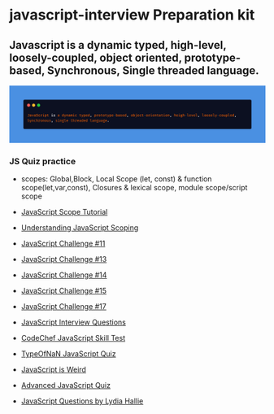 # javascript-interview Preparation kit

## Javascript is a dynamic typed, high-level, loosely-coupled, object oriented, prototype-based, Synchronous, Single threaded language.

<img target="_blank" src="1.png" alt="">

### JS Quiz practice

- scopes: Global,Block, Local Scope (let, const) & function scope(let,var,const), Closures & lexical scope, module scope/script scope

- [JavaScript Scope Tutorial](https://www.wscubetech.com/resources/javascript/scope)
- [Understanding JavaScript Scoping](https://blog.webdevsimplified.com/2022-10/js-scoping)
- [JavaScript Challenge #11](https://app.testdome.com/screening/challenge/11)
- [JavaScript Challenge #13](https://app.testdome.com/screening/challenge/13)
- [JavaScript Challenge #14](https://app.testdome.com/screening/challenge/14)
- [JavaScript Challenge #15](https://app.testdome.com/screening/challenge/15)
- [JavaScript Challenge #17](https://app.testdome.com/screening/challenge/17)
- [JavaScript Interview Questions](https://javascript-questions.vercel.app)
- [CodeChef JavaScript Skill Test](https://www.codechef.com/skill-test/javascript)
- [TypeOfNaN JavaScript Quiz](https://quiz.typeofnan.dev)
- [JavaScript is Weird](https://jsisweird.com)
- [Advanced JavaScript Quiz](https://server2client.com/jsquiz/jsadvancedquiz.html)
- [JavaScript Questions by Lydia Hallie](https://github.com/lydiahallie/javascript-questions)
